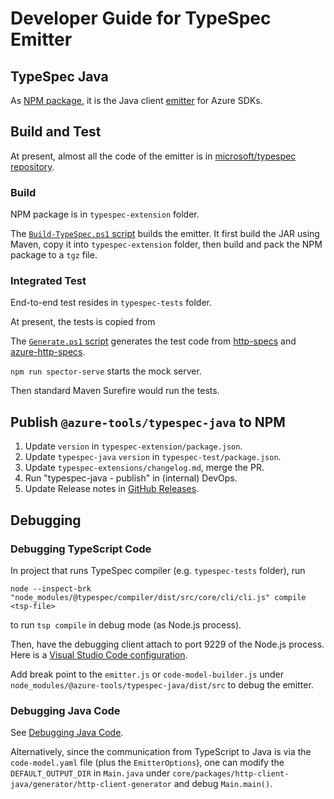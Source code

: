 # Developer Guide for TypeSpec Emitter

## TypeSpec Java

As [NPM package](https://www.npmjs.com/package/@azure-tools/typespec-java), it is the Java client [emitter](https://typespec.io/docs/extending-typespec/emitters-basics/) for Azure SDKs.

## Build and Test

At present, almost all the code of the emitter is in [microsoft/typespec repository](https://github.com/microsoft/typespec/tree/main/packages/http-client-java).

### Build

NPM package is in `typespec-extension` folder.

The [`Build-TypeSpec.ps1` script](../../../Build-TypeSpec.ps1) builds the emitter.
It first build the JAR using Maven, copy it into `typespec-extension` folder, then build and pack the NPM package to a `tgz` file.

### Integrated Test

End-to-end test resides in `typespec-tests` folder.

At present, the tests is copied from 

The [`Generate.ps1` script](../../../typespec-tests/Generate.ps1) generates the test code from [http-specs](https://github.com/microsoft/typespec/tree/main/packages/http-specs) and [azure-http-specs](https://github.com/Azure/typespec-azure/tree/main/packages/azure-http-specs).

`npm run spector-serve` starts the mock server.

Then standard Maven Surefire would run the tests.

## Publish `@azure-tools/typespec-java` to NPM

1. Update `version` in `typespec-extension/package.json`.
2. Update `typespec-java` `version` in `typespec-test/package.json`.
3. Update `typespec-extensions/changelog.md`, merge the PR.
4. Run "typespec-java - publish" in (internal) DevOps.
5. Update Release notes in [GitHub Releases](https://github.com/Azure/autorest.java/releases).

## Debugging

### Debugging TypeScript Code

In project that runs TypeSpec compiler (e.g. `typespec-tests` folder), run
```shell
node --inspect-brk "node_modules/@typespec/compiler/dist/src/core/cli/cli.js" compile <tsp-file>
```
to run `tsp compile` in debug mode (as Node.js process).

Then, have the debugging client attach to port 9229 of the Node.js process.
Here is a [Visual Studio Code configuration](../../../typespec-tests/.vscode/launch.json).

Add break point to the `emitter.js` or `code-model-builder.js` under `node_modules/@azure-tools/typespec-java/dist/src` to debug the emitter.

### Debugging Java Code

See [Debugging Java Code](../../../typespec-extension/readme.md#debugging-java-code).

Alternatively, since the communication from TypeScript to Java is via the `code-model.yaml` file (plus the `EmitterOptions`), one can modify the `DEFAULT_OUTPUT_DIR` in `Main.java` under `core/packages/http-client-java/generator/http-client-generator` and debug `Main.main()`.
